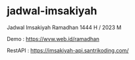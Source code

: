 # jadwal-imsakiyah
Jadwal Imsakiyah Ramadhan 1444 H / 2023 M

Demo : https://wvw.web.id/ramadhan

RestAPI : https://imsakiyah-api.santrikoding.com/


